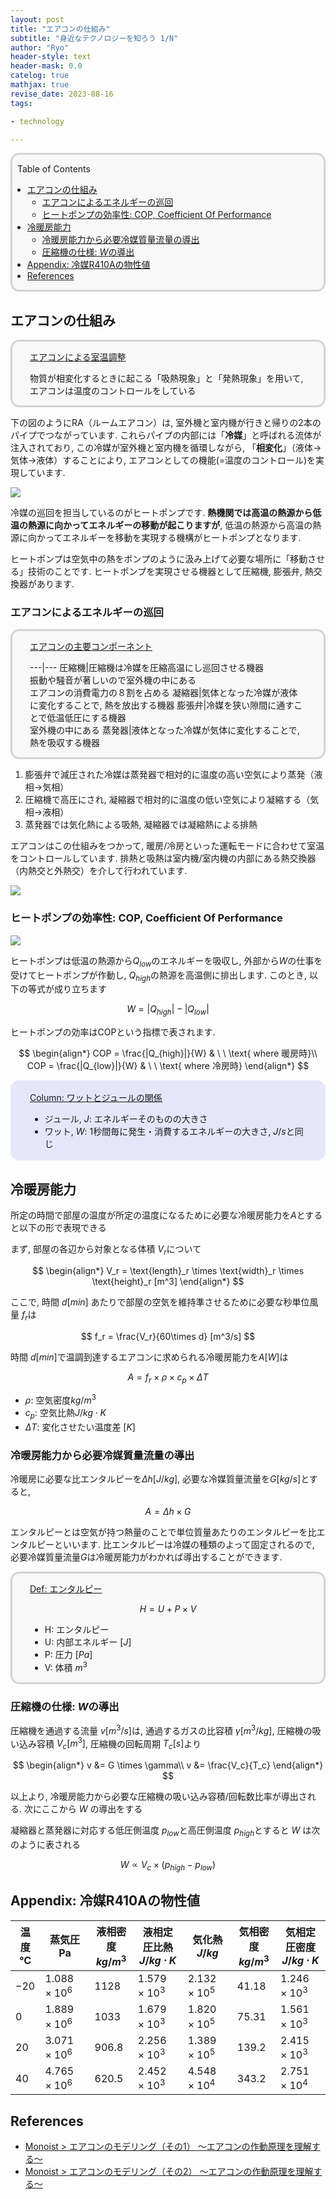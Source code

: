```yaml
---
layout: post
title: "エアコンの仕組み"
subtitle: "身近なテクノロジーを知ろう 1/N"
author: "Ryo"
header-style: text
header-mask: 0.0
catelog: true
mathjax: true
revise_date: 2023-08-16
tags:

- technology

---
```


<div style='border-radius: 1em; border-style:solid; border-color:#D3D3D3; background-color:#F8F8F8'>

<p class="h4">&nbsp;&nbsp;Table of Contents</p>

<!-- START doctoc generated TOC please keep comment here to allow auto update -->
<!-- DON'T EDIT THIS SECTION, INSTEAD RE-RUN doctoc TO UPDATE -->

- [エアコンの仕組み](#%E3%82%A8%E3%82%A2%E3%82%B3%E3%83%B3%E3%81%AE%E4%BB%95%E7%B5%84%E3%81%BF)
  - [エアコンによるエネルギーの巡回](#%E3%82%A8%E3%82%A2%E3%82%B3%E3%83%B3%E3%81%AB%E3%82%88%E3%82%8B%E3%82%A8%E3%83%8D%E3%83%AB%E3%82%AE%E3%83%BC%E3%81%AE%E5%B7%A1%E5%9B%9E)
  - [ヒートポンプの効率性: COP, Coefficient Of Performance](#%E3%83%92%E3%83%BC%E3%83%88%E3%83%9D%E3%83%B3%E3%83%97%E3%81%AE%E5%8A%B9%E7%8E%87%E6%80%A7-cop-coefficient-of-performance)
- [冷暖房能力](#%E5%86%B7%E6%9A%96%E6%88%BF%E8%83%BD%E5%8A%9B)
  - [冷暖房能力から必要冷媒質量流量の導出](#%E5%86%B7%E6%9A%96%E6%88%BF%E8%83%BD%E5%8A%9B%E3%81%8B%E3%82%89%E5%BF%85%E8%A6%81%E5%86%B7%E5%AA%92%E8%B3%AA%E9%87%8F%E6%B5%81%E9%87%8F%E3%81%AE%E5%B0%8E%E5%87%BA)
  - [圧縮機の仕様: $W$の導出](#%E5%9C%A7%E7%B8%AE%E6%A9%9F%E3%81%AE%E4%BB%95%E6%A7%98-w%E3%81%AE%E5%B0%8E%E5%87%BA)
- [Appendix: 冷媒R410Aの物性値](#appendix-%E5%86%B7%E5%AA%92r410a%E3%81%AE%E7%89%A9%E6%80%A7%E5%80%A4)
- [References](#references)

<!-- END doctoc generated TOC please keep comment here to allow auto update -->


</div>

## エアコンの仕組み

<div style='padding-left: 2em; padding-right: 2em; border-radius: 1em; border-style:solid; border-color:#D3D3D3; background-color:#F8F8F8'>
<p class="h4"><ins>エアコンによる室温調整</ins></p>

物質が相変化するときに起こる「吸熱現象」と「発熱現象」を用いて, エアコンは温度のコントロールをしている

</div>

下の図のようにRA（ルームエアコン）は, 室外機と室内機が行きと帰りの2本のパイプでつながっています. 
これらパイプの内部には「**冷媒**」と呼ばれる流体が注入されており, この冷媒が室外機と室内機を循環しながら, 「**相変化**」（液体→気体→液体）することにより, エアコンとしての機能(=温度のコントロール)を実現しています.

<img src="https://github.com/ryonakimageserver/omorikaizuka/blob/master/technology/2023-04-05-airconditioner.jpg?raw=true">

冷媒の巡回を担当しているのがヒートポンプです. **熱機関では高温の熱源から低温の熱源に向かってエネルギーの移動が起こりますが**, 低温の熱源から高温の熱源に向かってエネルギーを移動を実現する機構がヒートポンプとなります.

ヒートポンプは空気中の熱をポンプのように汲み上げて必要な場所に「移動させる」技術のことです.
ヒートポンプを実現させる機器として圧縮機, 膨張弁, 熱交換器があります.





### エアコンによるエネルギーの巡回

<div style='padding-left: 2em; padding-right: 2em; border-radius: 1em; border-style:solid; border-color:#D3D3D3; background-color:#F8F8F8'>
<p class="h4"><ins>エアコンの主要コンポーネント</ins></p>

---|---
圧縮機|圧縮機は冷媒を圧縮高温にし巡回させる機器<br>振動や騒音が著しいので室外機の中にある<br>エアコンの消費電力の８割を占める
凝縮器|気体となった冷媒が液体に変化することで, 熱を放出する機器
膨張弁|冷媒を狭い隙間に通すことで低温低圧にする機器<br>室外機の中にある
蒸発器|液体となった冷媒が気体に変化することで, 熱を吸収する機器


</div>

1. 膨張弁で減圧された冷媒は蒸発器で相対的に温度の高い空気により蒸発（液相→気相）
2. 圧縮機で高圧にされ, 凝縮器で相対的に温度の低い空気により凝縮する（気相→液相）
3. 蒸発器では気化熱による吸熱, 凝縮器では凝縮熱による排熱

エアコンはこの仕組みをつかって, 暖房/冷房といった運転モードに合わせて室温をコントロールしています.
排熱と吸熱は室内機/室内機の内部にある熱交換器（内熱交と外熱交）を介して行われています.

<img src="https://github.com/ryonakimageserver/omorikaizuka/blob/master/technology//2023-04-05-how-energy-move.jpg?raw=true">

### ヒートポンプの効率性: COP, Coefficient Of Performance

<img src="https://github.com/ryonakimageserver/omorikaizuka/blob/master/technology/2023-04-05-heat-pump.jpg?raw=true">

ヒートポンプは低温の熱源から$Q_{low}$のエネルギーを吸収し, 外部から$W$の仕事を受けてヒートポンプが作動し, $Q_{high}$の熱源を高温側に排出します. このとき, 以下の等式が成り立ちます

$$
W = |Q_{high}| - |Q_{low}|
$$

ヒートポンプの効率はCOPという指標で表されます. 

$$
\begin{align*}
COP = \frac{|Q_{high}|}{W} & \  \ \text{ where 暖房時}\\
COP = \frac{|Q_{low}|}{W} & \  \ \text{ where 冷房時}
\end{align*}
$$

<div style='padding-left: 2em; padding-right: 2em; border-radius: 1em; border-style:solid; border-color:#e6e6fa; background-color:#e6e6fa'>
<p class="h4"><ins>Column: ワットとジュールの関係</ins></p>

- ジュール, $J$: エネルギーそのものの大きさ
- ワット, $W$: 1秒間毎に発生・消費するエネルギーの大きさ, $J/s$と同じ

</div>



## 冷暖房能力

所定の時間で部屋の温度が所定の温度になるために必要な冷暖房能力を$A$とすると以下の形で表現できる

まず, 部屋の各辺から対象となる体積 $V_r$について

$$
\begin{align*}
V_r = \text{length}_r \times \text{width}_r \times \text{height}_r [m^3]
\end{align*}
$$

ここで, 時間 $d [min]$ あたりで部屋の空気を維持準させるために必要な秒単位風量 $f_r$は

$$
f_r = \frac{V_r}{60\times d} [m^3/s]
$$

時間 $d [min]$で温調到達するエアコンに求められる冷暖房能力を$A [W]$は

$$
A = f_r \times \rho \times c_p \times \Delta T
$$

- $\rho$: 空気密度$kg/m^3$
- $c_p$: 空気比熱$J/kg\cdot K$
- $\Delta T$: 変化させたい温度差 $[K]$



### 冷暖房能力から必要冷媒質量流量の導出

冷暖房に必要な比エンタルピーを$\Delta h [J/kg]$, 必要な冷媒質量流量を$G[kg/s]$とすると, 

$$
A = \Delta h \times G
$$

エンタルピーとは空気が持つ熱量のことで単位質量あたりのエンタルピーを比エンタルピーといいます. 比エンタルピーは冷媒の種類のよって固定されるので, 必要冷媒質量流量$G$は冷暖房能力がわかれば導出することができます.

<div style='padding-left: 2em; padding-right: 2em; border-radius: 1em; border-style:solid; border-color:#D3D3D3; background-color:#F8F8F8'>
<p class="h4"><ins>Def: エンタルピー</ins></p>

$$
H = U + P \times V
$$

- H: エンタルピー
- U: 内部エネルギー $[J]$
- P: 圧力 $[Pa]$
- V: 体積 $m^3$


</div>

### 圧縮機の仕様: $W$の導出

圧縮機を通過する流量 $v [m^3/s]$は, 通過するガスの比容積 $\gamma [m^3/kg]$, 圧縮機の吸い込み容積 $V_c [m^3]$, 圧縮機の回転周期 $T_c [s]$より

$$
\begin{align*}
v &= G \times \gamma\\
v &= \frac{V_c}{T_c}
\end{align*}
$$

以上より, 冷暖房能力から必要な圧縮機の吸い込み容積/回転数比率が導出される.
次にここから $W$ の導出をする

凝縮器と蒸発器に対応する低圧側温度 $p_{low}$と高圧側温度 $p_{high}$とすると
$W$ は次のように表される

$$
W \propto V_c \times (p_{high} - p_{low})
$$




## Appendix: 冷媒R410Aの物性値

|温度<br>℃|蒸気圧<br>Pa|液相密度<br>$kg/m^3$|液相定圧比熱<br>$J/kg\cdot K$|気化熱<br>$J/kg$|気相密度<br>$kg/m^3$|気相定圧密度<br>$J/kg\cdot K$|
|---|-----|-------|----------|-----|-------|---------|
|$-20$|$1.088\times 10^6$|$1128$|$1.579\times 10^3$|$2.132\times10^5$|$41.18$|$1.246\times10^3$|
|$0$|$1.889\times 10^6$|$1033$|$1.679\times 10^3$|$1.820\times10^5$|$75.31$|$1.561\times10^3$|
|$20$|$3.071\times 10^6$|$906.8$|$2.256\times 10^3$|$1.389\times10^5$|$139.2$|$2.415\times10^3$|
|$40$|$4.765\times 10^6$|$620.5$|$2.452\times 10^3$|$4.548\times10^4$|$343.2$|$2.751\times10^4$|






References
----

- [Monoist > エアコンのモデリング（その1） ～エアコンの作動原理を理解する～](https://monoist.itmedia.co.jp/mn/articles/2306/12/news030.html)
- [Monoist > エアコンのモデリング（その2） ～エアコンの作動原理を理解する～](https://monoist.itmedia.co.jp/mn/articles/2307/19/news003.html)